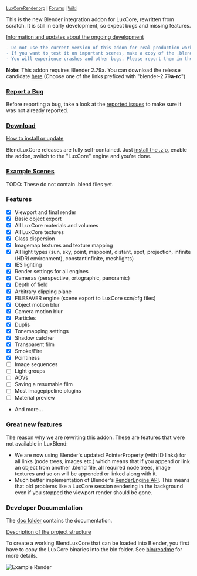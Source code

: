 <sup> [LuxCoreRender.org](https://luxcorerender.org/) | [Forums](https://forums.luxcorerender.org/) | [Wiki](http://wiki.luxcorerender.org/LuxCoreRender_Wiki) </sup>

This is the new Blender integration addon for LuxCore, rewritten from scratch.
It is still in early development, so expect bugs and missing features.

[Information and updates about the ongoing development](https://forums.luxcorerender.org/viewtopic.php?f=5&t=9)

```diff
- Do not use the current version of this addon for real production work!
- If you want to test it on important scenes, make a copy of the .blend file first!
- You will experience crashes and other bugs. Please report them in the bug tracker!
```

**Note:** This addon requires Blender 2.79a. You can download the release candidate [here](https://download.blender.org/release/Blender2.79/) (Choose one of the links prefixed with "blender-2.79**a-rc**")

### [Report a Bug](https://github.com/LuxCoreRender/BlendLuxCore/issues/new)

Before reporting a bug, take a look at the [reported issues](https://github.com/LuxCoreRender/BlendLuxCore/issues?utf8=%E2%9C%93&q=is%3Aissue+is%3Aopen+label%3Abug) to make sure it was not already reported.

### [Download](https://luxcorerender.org/download/)

[How to install or update](https://wiki.luxcorerender.org/BlendLuxCore_Installation)

BlendLuxCore releases are fully self-contained. 
Just [install the .zip](https://docs.blender.org/manual/en/dev/preferences/addons.html#header), enable the addon, switch to the "LuxCore" engine and you're done.

### [Example Scenes](https://luxcorerender.org/download/#ExampleScenes)

TODO: These do not contain .blend files yet.

### Features

* [x] Viewport and final render
* [x] Basic object export
* [x] All LuxCore materials and volumes
* [x] All LuxCore textures
* [x] Glass dispersion
* [x] Imagemap textures and texture mapping
* [x] All light types (sun, sky, point, mappoint, distant, spot, projection, infinite (HDRI environment), constantinfinite, meshlights)
* [x] IES lighting
* [x] Render settings for all engines
* [x] Cameras (perspective, ortographic, panoramic)
* [x] Depth of field
* [x] Arbitrary clipping plane
* [x] FILESAVER engine (scene export to LuxCore scn/cfg files)
* [x] Object motion blur
* [x] Camera motion blur
* [x] Particles
* [x] Duplis
* [x] Tonemapping settings
* [x] Shadow catcher
* [x] Transparent film
* [x] Smoke/Fire
* [x] Pointiness
* [ ] Image sequences
* [ ] Light groups
* [ ] AOVs
* [ ] Saving a resumable film
* [ ] Most imagepipeline plugins
* [ ] Material preview
* And more...

### Great new features

The reason why we are rewriting this addon. These are features that were not available in LuxBlend:

* We are now using Blender's updated PointerProperty (with ID links) for all links (node trees, images etc.) which means that if you append or link an object from another .blend file, all required node trees, image textures and so on will be appended or linked along with it.
* Much better implementation of Blender's [RenderEngine API](https://docs.blender.org/api/2.79/bpy.types.RenderEngine.html). This means that old problems like a LuxCore session rendering in the background even if you stopped the viewport render should be gone.

### Developer Documentation

The [doc folder](https://github.com/LuxCoreRender/BlendLuxCore/tree/master/doc) contains the documentation.

[Description of the project structure](https://github.com/LuxCoreRender/BlendLuxCore/blob/master/doc/project_structure.md)

To create a working BlendLuxCore that can be loaded into Blender, 
you first have to copy the LuxCore binaries into the bin folder.
See [bin/readme](https://github.com/LuxCoreRender/BlendLuxCore/blob/master/bin/readme.md) for more details.

![Example Render](https://luxcorerender.org/wp-content/uploads/2017/12/wallpaper_lux_05_rend1b.jpg)
